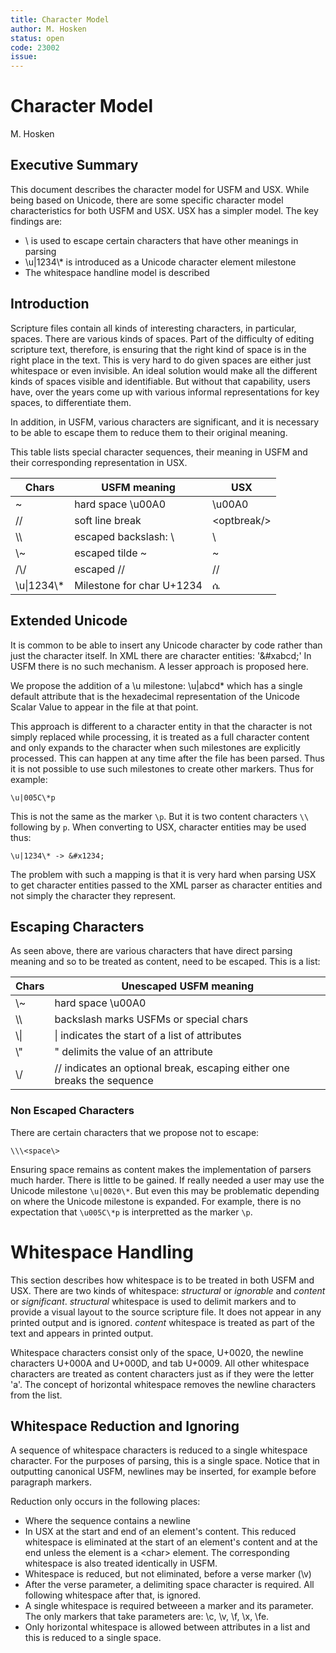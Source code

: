 ```yaml
---
title: Character Model
author: M. Hosken
status: open
code: 23002
issue: 
---
```


# Character Model

M. Hosken

## Executive Summary

This document describes the character model for USFM and USX. While being based
on Unicode, there are some specific character model characteristics for both
USFM and USX. USX has a simpler model. The key findings are:

- \\ is used to escape certain characters that have other meanings in parsing
- \\u\|1234\\* is introduced as a Unicode character element milestone
- The whitespace handline model is described

## Introduction

Scripture files contain all kinds of interesting characters, in particular,
spaces. There are various kinds of spaces. Part of the difficulty of editing
scripture text, therefore, is ensuring that the right kind of space is in the
right place in the text. This is very hard to do given spaces are either just
whitespace or even invisible. An ideal solution would make all the different
kinds of spaces visible and identifiable. But without that capability, users
have, over the years come up with various informal representations for key
spaces, to differentiate them.

In addition, in USFM, various characters are significant, and it is necessary to
be able to escape them to reduce them to their original meaning.

This table lists special character sequences, their meaning in USFM and their
corresponding representation in USX.

| Chars | USFM meaning            | USX  |
| ----- | ----------------------- | ---- |
| ~     | hard space \u00A0       | \\u00A0 |
| //    | soft line break         | \<optbreak/\> |
| \\\\    | escaped backslash: \\    | \\ |
| \\~    | escaped tilde ~         | ~ |
| /\\/   | escaped //              | // |
| \\u\|1234\\* | Milestone for char U+1234 | &#x1234; |

## Extended Unicode

It is common to be able to insert any Unicode character by code rather than just
the character itself. In XML there are character entities: '\&#xabcd;' In USFM
there is no such mechanism. A lesser approach is proposed here.

We propose the addition of a \u milestone: \u|abcd\* which has a single default
attribute that is the hexadecimal representation of the Unicode Scalar Value to
appear in the file at that point.

This approach is different to a character entity in that the character is not
simply replaced while processing, it is treated as a full character content and
only expands to the character when such milestones are explicitly processed.
This can happen at any time after the file has been parsed. Thus it is not
possible to use such milestones to create other markers. Thus for example:

```
\u|005C\*p
```

This is not the same as the marker `\p`. But it is two content characters `\\`
following by `p`. When converting to USX, character entities may be used thus:

```
\u|1234\* -> &#x1234;
```

The problem with such a mapping is that it is very hard when parsing USX to get
character entities passed to the XML parser as character entities and not simply
the character they represent.

## Escaping Characters

As seen above, there are various characters that have direct parsing meaning and
so to be treated as content, need to be escaped. This is a list:

| Chars | Unescaped USFM meaning            
| ----- | --------------------------------- |
| \\~   | hard space \u00A0                 |
| \\\\  | backslash marks USFMs or special chars    |
| \\\|  | \| indicates the start of a list of attributes    |
| \\"   | " delimits the value of an attribute  |
| \\/   | // indicates an optional break, escaping either one breaks the sequence |

### Non Escaped Characters

There are certain characters that we propose not to escape:

```
\\\<space\>
```

Ensuring space remains as content makes the implementation of parsers much
harder. There is little to be gained. If really needed a user may use the
Unicode milestone `\u|0020\*`. But even this may be problematic depending on
where the Unicode milestone is expanded. For example, there is no expectation
that `\u005C\*p` is interpretted as the marker `\p`.

# Whitespace Handling

This section describes how whitespace is to be treated in both USFM and USX.
There are two kinds of whitespace: _structural_ or _ignorable_ and _content_ or
_significant_. _structural_ whitespace is used to delimit markers and to provide
a visual layout to the source scripture file. It does not appear in any printed
output and is ignored. _content_ whitespace is treated as part of the text and
appears in printed output.

Whitespace characters consist only of the space, U+0020, the newline
characters U+000A and U+000D, and tab U+0009. All other whitespace characters
are treated as content characters just as if they were the letter 'a'. The
concept of horizontal whitespace removes the newline characters from the list.

## Whitespace Reduction and Ignoring

A sequence of whitespace characters is reduced to a single whitespace character.
For the purposes of parsing, this is a single space. Notice that in outputting
canonical USFM, newlines may be inserted, for example before paragraph markers.

Reduction only occurs in the following places:

- Where the sequence contains a newline
- In USX at the start and end of an element's content. This reduced whitespace
  is eliminated at the start of an element's content and at the end unless the
  element is a \<char\> element. The corresponding whitespace is also treated
  identically in USFM.
- Whitespace is reduced, but not eliminated, before a verse marker (\\v)
- After the verse parameter, a delimiting space character is required. All
  following whitespace after that, is ignored.
- A single whitespace is required betweeen a marker and its parameter. The only
  markers that take parameters are: \\c, \\v, \\f, \\x, \\fe.
- Only horizontal whitespace is allowed between attributes in a list and this is
  reduced to a single space.
